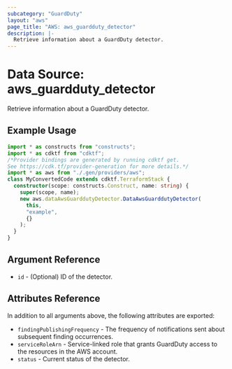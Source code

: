 ```yaml
---
subcategory: "GuardDuty"
layout: "aws"
page_title: "AWS: aws_guardduty_detector"
description: |-
  Retrieve information about a GuardDuty detector.
---
```


# Data Source: aws_guardduty_detector

Retrieve information about a GuardDuty detector.

## Example Usage

```typescript
import * as constructs from "constructs";
import * as cdktf from "cdktf";
/*Provider bindings are generated by running cdktf get.
See https://cdk.tf/provider-generation for more details.*/
import * as aws from "./.gen/providers/aws";
class MyConvertedCode extends cdktf.TerraformStack {
  constructor(scope: constructs.Construct, name: string) {
    super(scope, name);
    new aws.dataAwsGuarddutyDetector.DataAwsGuarddutyDetector(
      this,
      "example",
      {}
    );
  }
}

```

## Argument Reference

* `id` - (Optional) ID of the detector.

## Attributes Reference

In addition to all arguments above, the following attributes are exported:

* `findingPublishingFrequency` - The frequency of notifications sent about subsequent finding occurrences.
* `serviceRoleArn` - Service-linked role that grants GuardDuty access to the resources in the AWS account.
* `status` - Current status of the detector.

<!-- cache-key: cdktf-0.17.0-pre.15 input-03c6b4ed45e2b3f078091d37d5427eba565779ec096c31de761dac5cb63b91a6 -->